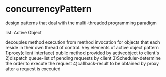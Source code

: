 # concurrencyPattern
design patterns that deal with the multi-threaded programming paradigm



list:
Active Object

decouples method execution from method invocation for objects that each reside in their own thread of control.
key elements of active object pattern
  1)proxy(client interface) public method provided by activeobject to client's
  2)dispatch queue-list of pending requests by client
  3)Scheduler-determine the order to execute the request
  4)callback-result to be obtained by proxy after a request is executed















